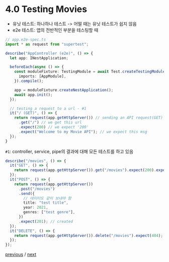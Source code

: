 # 4.0 Testing Movies

- 유닛 테스트: 하나하나 테스트 -> 어떨 때는 유닛 테스트가 쉽지 않음
- e2e 테스트: 앱의 전반적인 부분을 테스팅할 때

```ts
// app.e2e-spec.ts
import * as request from "supertest";

describe("AppController (e2e)", () => {
  let app: INestApplication;

  beforeEach(async () => {
    const moduleFixture: TestingModule = await Test.createTestingModule({
      imports: [AppModule],
    }).compile();

    app = moduleFixture.createNestApplication();
    await app.init();
  });

  // testing a request to a url - #1
  it("/ (GET)", () => {
    return request(app.getHttpServer()) // sending an API request(GET)
      .get("/") // we get this url
      .expect(200) // we expect '200'
      .expect("Welcome to my Movie API"); // we expect this msg
  });
}
```

`#1`: controller, service, pipe의 결과에 대해 모든 테스트를 하고 있음

```ts
describe("/movies", () => {
  it("GET", () => {
    return request(app.getHttpServer()).get("/movies").expect(200).expect([]);
  });
  it("POST", () => {
    return request(app.getHttpServer())
      .post("/movies")
      .send({
        // 데이터도 같이 보내야 함
        title: "test title",
        year: 2021,
        genres: ["test genre"],
      })
      .expect(201); // created
  });
  it("DELETE", () => {
    return request(app.getHttpServer()).delete("/movies").expect(404); //
  });
});
```

[previous](3.4.testing-update.md) / [next](4.1.testing-GET-movies-id.md)
